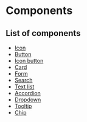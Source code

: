 Components
==========

List of components
------------------

* [Icon](/components/icon.md)
* [Button](/components/button.md)
* [Icon button](/components/icon-button.md)
* [Card](/components/card.md)
* [Form](/components/form.md)
* [Search](/components/search.md)
* [Text list](/components/text-list.md)
* [Accordion](/components/accordion.md)
* [Dropdown](/components/dropdown.md)
* [Tooltip](/components/tooltip.md)
* [Chip](/components/chip.md)
